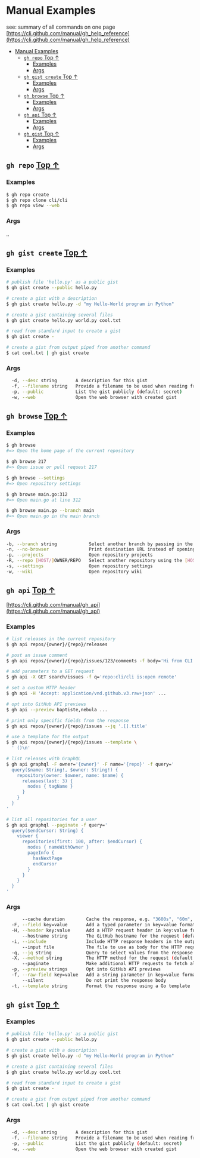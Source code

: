 # Manual Examples

see: summary of all commands on one page [https://cli.github.com/manual/gh_help_reference](https://cli.github.com/manual/gh_help_reference)


- [Manual Examples](#manual-examples)
  - [`gh repo` Top ↑](#gh-repo-top-)
    - [Examples](#examples)
    - [Args](#args)
  - [`gh gist create` Top ↑](#gh-gist-create-top-)
    - [Examples](#examples-1)
    - [Args](#args-1)
  - [`gh browse` Top ↑](#gh-browse-top-)
    - [Examples](#examples-2)
    - [Args](#args-2)
  - [`gh api` Top ↑](#gh-api-top-)
    - [Examples](#examples-3)
    - [Args](#args-3)
  - [`gh gist` Top ↑](#gh-gist-top-)
    - [Examples](#examples-4)
    - [Args](#args-4)

## `gh repo` [Top ↑](#manual-examples)


### Examples

```sh
$ gh repo create
$ gh repo clone cli/cli
$ gh repo view --web
```

### Args
..

## `gh gist create` [Top ↑](#manual-examples)

### Examples

```sh
# publish file 'hello.py' as a public gist
$ gh gist create --public hello.py

# create a gist with a description
$ gh gist create hello.py -d "my Hello-World program in Python"

# create a gist containing several files
$ gh gist create hello.py world.py cool.txt

# read from standard input to create a gist
$ gh gist create -

# create a gist from output piped from another command
$ cat cool.txt | gh gist create
```

### Args

```sh
  -d, --desc string       A description for this gist
  -f, --filename string   Provide a filename to be used when reading from STDIN
  -p, --public            List the gist publicly (default: secret)
  -w, --web               Open the web browser with created gist
```

## `gh browse` [Top ↑](#manual-examples)

### Examples

```sh
$ gh browse
#=> Open the home page of the current repository

$ gh browse 217
#=> Open issue or pull request 217

$ gh browse --settings
#=> Open repository settings

$ gh browse main.go:312
#=> Open main.go at line 312

$ gh browse main.go --branch main
#=> Open main.go in the main branch
```

### Args

```sh
-b, --branch string            Select another branch by passing in the branch name
-n, --no-browser               Print destination URL instead of opening the browser
-p, --projects                 Open repository projects
-R, --repo [HOST/]OWNER/REPO   Select another repository using the [HOST/]OWNER/REPO format
-s, --settings                 Open repository settings
-w, --wiki                     Open repository wiki
```

## `gh api` [Top ↑](#manual-examples)

[https://cli.github.com/manual/gh_api](https://cli.github.com/manual/gh_api)
 
### Examples

```sh
# list releases in the current repository
$ gh api repos/{owner}/{repo}/releases

# post an issue comment
$ gh api repos/{owner}/{repo}/issues/123/comments -f body='Hi from CLI'

# add parameters to a GET request
$ gh api -X GET search/issues -f q='repo:cli/cli is:open remote'

# set a custom HTTP header
$ gh api -H 'Accept: application/vnd.github.v3.raw+json' ...

# opt into GitHub API previews
$ gh api --preview baptiste,nebula ...

# print only specific fields from the response
$ gh api repos/{owner}/{repo}/issues --jq '.[].title'

# use a template for the output
$ gh api repos/{owner}/{repo}/issues --template \
  ' ()\n'

# list releases with GraphQL
$ gh api graphql -F owner='{owner}' -F name='{repo}' -f query='
  query($name: String!, $owner: String!) {
    repository(owner: $owner, name: $name) {
      releases(last: 3) {
        nodes { tagName }
      }
    }
  }
'

# list all repositories for a user
$ gh api graphql --paginate -f query='
  query($endCursor: String) {
    viewer {
      repositories(first: 100, after: $endCursor) {
        nodes { nameWithOwner }
        pageInfo {
          hasNextPage
          endCursor
        }
      }
    }
  }
'
```

### Args

```sh
      --cache duration        Cache the response, e.g. "3600s", "60m", "1h"
  -F, --field key=value       Add a typed parameter in key=value format
  -H, --header key:value      Add a HTTP request header in key:value format
      --hostname string       The GitHub hostname for the request (default "github.com")
  -i, --include               Include HTTP response headers in the output
      --input file            The file to use as body for the HTTP request
  -q, --jq string             Query to select values from the response using jq syntax
  -X, --method string         The HTTP method for the request (default "GET")
      --paginate              Make additional HTTP requests to fetch all pages of results
  -p, --preview strings       Opt into GitHub API previews
  -f, --raw-field key=value   Add a string parameter in key=value format
      --silent                Do not print the response body
  -t, --template string       Format the response using a Go template
```

## `gh gist` [Top ↑](#manual-examples)

### Examples

```sh
# publish file 'hello.py' as a public gist
$ gh gist create --public hello.py

# create a gist with a description
$ gh gist create hello.py -d "my Hello-World program in Python"

# create a gist containing several files
$ gh gist create hello.py world.py cool.txt

# read from standard input to create a gist
$ gh gist create -

# create a gist from output piped from another command
$ cat cool.txt | gh gist create
```

### Args

```sh
  -d, --desc string       A description for this gist
  -f, --filename string   Provide a filename to be used when reading from STDIN
  -p, --public            List the gist publicly (default: secret)
  -w, --web               Open the web browser with created gist
```